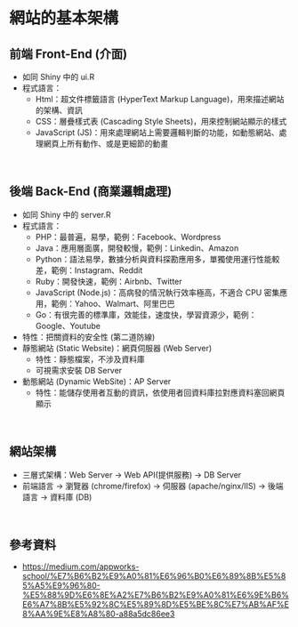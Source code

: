# 網站的基本架構

## 前端 Front-End (介面)
* 如同 Shiny 中的 ui.R 
* 程式語言：
  * Html：超文件標籤語言 (HyperText Markup Language)，用來描述網站的架構、資訊
  * CSS：層疊樣式表 (Cascading Style Sheets)，用來控制網站顯示的樣式
  * JavaScript (JS)：用來處理網站上需要邏輯判斷的功能，如動態網站、處理網頁上所有動作、或是更細節的動畫
<br>

## 後端 Back-End (商業邏輯處理)
* 如同 Shiny 中的 server.R 
* 程式語言：
  * PHP：最普遍，易學，範例：Facebook、Wordpress
  * Java：應用層面廣，開發較慢，範例：Linkedin、Amazon
  * Python：語法易學，數據分析與資料探勘應用多，單獨使用運行性能較差，範例：Instagram、Reddit
  * Ruby：開發快速，範例：Airbnb、Twitter
  * JavaScript (Node.js)：高病發的情況執行效率極高，不適合 CPU 密集應用，範例：Yahoo、Walmart、阿里巴巴
  * Go：有很完善的標準庫，效能佳，速度快，學習資源少，範例：Google、Youtube
* 特性：把關資料的安全性 (第二道防線)
* 靜態網站 (Static Website)：網頁伺服器 (Web Server)
  * 特性：靜態檔案，不涉及資料庫
  * 可視需求安裝 DB Server
* 動態網站 (Dynamic WebSite)：AP Server
  * 特性：能儲存使用者互動的資訊，依使用者回資料庫拉對應資料塞回網頁顯示
<br>

## 網站架構
* 三層式架構：Web Server → Web API(提供服務) → DB Server
* 前端語言 → 瀏覽器 (chrome/firefox) → 伺服器 (apache/nginx/IIS) → 後端語言 → 資料庫 (DB)
<br>  

## 參考資料
* https://medium.com/appworks-school/%E7%B6%B2%E9%A0%81%E6%96%B0%E6%89%8B%E5%85%A5%E9%96%80-%E5%88%9D%E6%8E%A2%E7%B6%B2%E9%A0%81%E6%9E%B6%E6%A7%8B%E5%92%8C%E5%89%8D%E5%BE%8C%E7%AB%AF%E8%AA%9E%E8%A8%80-a88a5dc86ee3
<br>
